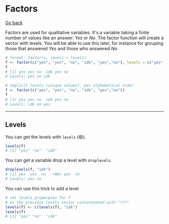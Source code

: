 # Factors

[Go back](../../index.md)

Factors are used for qualitative variables. It's a variable taking a finite number of values like an answer: $Yes$ or $No$. The factor function will create a vector with levels. You will be able to use this later, for instance for grouping those that answered $Yes$ and those who answered $No$.

```r
# format: factor(v, levels = levels)
f <- factor(c("yes", "yes", "no", "idk", "yes","no"), levels = c("yes","no", "idk"))
f
# [1] yes yes no  idk yes no
# Levels: yes no idk

# implicit levels (unique values), per alphabetical order
f <- factor(c("yes", "yes", "no", "idk", "yes","no"))
f
# [1] yes yes no  idk yes no
# Levels: idk no yes
```

<hr class="sl">

## Levels

You can get the levels with `levels` (😄).

```r
levels(f)
# [1] "yes" "no"  "idk"
```

You can get a variable drop a level with `droplevels`.

```r
droplevels(f, "idk")
# [1] yes  yes  no   <NA> yes  no
# Levels: yes no
```

You can use this trick to add a level

```r
# set levels properpies for f
# as the previous levels vector concatenated with "???"
levels(f) <- c(levels(f), "idk")
levels(f)
# [1] "yes" "no"  "idk"
```